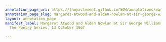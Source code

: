 ```yaml
---
annotation_page_uri: https://tanyaclement.github.io/SGW/annotations/margaret-atwood-and-alden-nowlan-at-sir-george-williams-university-the-poetry-series-13-october-1967-canvas-1-toc.json
annotation_page_slug: margaret-atwood-and-alden-nowlan-at-sir-george-williams-university-the-poetry-series-13-october-1967-canvas-1-toc
layout: annotation_page
manifest_label: Margaret Atwood and Alden Nowlan at Sir George Williams University,
  The Poetry Series, 13 October 1967

---
```

